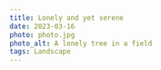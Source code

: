 ```yaml
---
title: Lonely and yet serene
date: 2023-03-16
photo: photo.jpg
photo_alt: A lonely tree in a field
tags: Landscape
---
```

